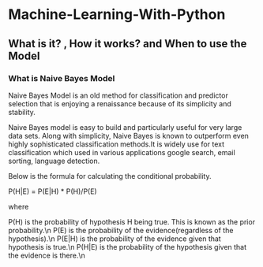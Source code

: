 # Machine-Learning-With-Python

## What is it? , How it works? and When to use the Model

### What is Naive Bayes Model

Naive Bayes Model is an old method for classification and predictor selection that is enjoying a renaissance because of its simplicity and stability.

Naive Bayes model is easy to build and particularly useful for very large data sets. Along with simplicity, Naive Bayes is known to outperform even highly sophisticated classification methods.It is widely use for text classification which used in various applications google search, email sorting, language detection.

Below is the formula for calculating the conditional probability.

P(H|E) = P(E|H) * P(H)/P(E)

where

P(H) is the probability of hypothesis H being true. This is known as the prior probability.\n
P(E) is the probability of the evidence(regardless of the hypothesis).\n
P(E|H) is the probability of the evidence given that hypothesis is true.\n
P(H|E) is the probability of the hypothesis given that the evidence is there.\n

